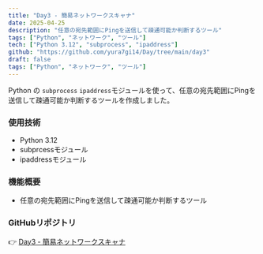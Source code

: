 ```yaml
---
title: "Day3 - 簡易ネットワークスキャナ"
date: 2025-04-25
description: "任意の宛先範囲にPingを送信して疎通可能か判断するツール"
tags: ["Python", "ネットワーク", "ツール"]
tech: ["Python 3.12", "subprocess", "ipaddress"]
github: "https://github.com/yura7gi14/Day/tree/main/day3"
draft: false
tags: ["Python", "ネットワーク", "ツール"]
---
```


Python の `subprocess` `ipaddress`モジュールを使って、任意の宛先範囲にPingを送信して疎通可能か判断するツールを作成しました。

### 使用技術
- Python 3.12
- subprcessモジュール
- ipaddressモジュール
### 機能概要
- 任意の宛先範囲にPingを送信して疎通可能か判断するツール

### GitHubリポジトリ
👉 [Day3 - 簡易ネットワークスキャナ](https://github.com/yura7gi14/Day/tree/main/day3)

